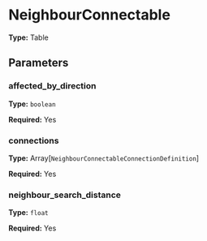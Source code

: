 # NeighbourConnectable

**Type:** Table

## Parameters

### affected_by_direction

**Type:** `boolean`

**Required:** Yes

### connections

**Type:** Array[`NeighbourConnectableConnectionDefinition`]

**Required:** Yes

### neighbour_search_distance

**Type:** `float`

**Required:** Yes

